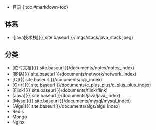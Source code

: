 - 目录
{:toc #markdown-toc}	

## 体系
  
   - ![java技术栈]({{ site.baseurl }}/imgs/stack/java_stack.jpeg)

  
  
  
  
## 分类

  - [临时文档]({{ site.baseurl }}/documents/notes/notes_index)
  - [网络]({{ site.baseurl }}/documents/network/network_index)
  - [C]({{ site.baseurl }}/documents/c/c_index)
  - [C++]({{ site.baseurl }}/documents/c_plus_plus/c_plus_plus_index)
  - [Flink]({{ site.baseurl }}/documents/flink/flink)
  - [Java]({{ site.baseurl }}/documents/java/java_index)
  - [Mysql]({{ site.baseurl }}/documents/mysql/mysql_index)
  - [Algs]({{ site.baseurl }}/documents/algs/algs_index)
  - Redis
  - Mongo
  - Nginx

  
  
  
  

  
  





